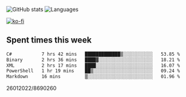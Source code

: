 ![GitHub stats](https://github-readme-stats.vercel.app/api?username=emipa606&theme=github_dark&show_icons=true) 
![Languages](https://github-readme-stats.vercel.app/api/top-langs/?username=emipa606&theme=github_dark&layout=compact)

[![ko-fi](https://ko-fi.com/img/githubbutton_sm.svg)](https://ko-fi.com/G2G55DDYD)

## Spent times this week
<!--START_SECTION:waka-->

```txt
C#           7 hrs 42 mins   █████████████▒░░░░░░░░░░░   53.85 %
Binary       2 hrs 36 mins   ████▓░░░░░░░░░░░░░░░░░░░░   18.21 %
XML          2 hrs 17 mins   ████░░░░░░░░░░░░░░░░░░░░░   16.07 %
PowerShell   1 hr 19 mins    ██▒░░░░░░░░░░░░░░░░░░░░░░   09.24 %
Markdown     16 mins         ▒░░░░░░░░░░░░░░░░░░░░░░░░   01.96 %
```

<!--END_SECTION:waka-->


26012022/8690260
